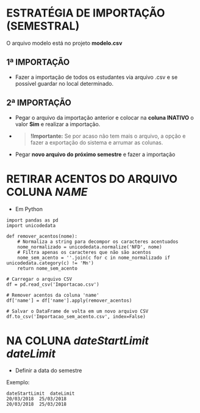 # ESTRATÉGIA DE IMPORTAÇÃO (SEMESTRAL)

O arquivo modelo está no projeto **modelo.csv**

## 1ª IMPORTAÇÃO 

- Fazer a importação de todos os estudantes via arquivo .csv e se possível guardar no local determinado.

## 2ª IMPORTAÇÃO

- Pegar o arquivo da importação anterior e colocar na **coluna INATIVO** o valor **Sim** e realizar a importação.
- > **!Importante:** Se por acaso não tem mais o arquivo, a opção e fazer a exportação do sistema e arrumar as colunas.
- Pegar  **novo arquivo do próximo semestre** e fazer a importação

# RETIRAR ACENTOS DO ARQUIVO COLUNA *NAME*

- Em Python

```
import pandas as pd
import unicodedata

def remover_acentos(nome):
    # Normaliza a string para decompor os caracteres acentuados
    nome_normalizado = unicodedata.normalize('NFD', nome)
    # Filtra apenas os caracteres que não são acentos
    nome_sem_acento = ''.join(c for c in nome_normalizado if unicodedata.category(c) != 'Mn')
    return nome_sem_acento

# Carregar o arquivo CSV
df = pd.read_csv('Importacao.csv')

# Remover acentos da coluna 'name'
df['name'] = df['name'].apply(remover_acentos)

# Salvar o DataFrame de volta em um novo arquivo CSV
df.to_csv('Importacao_sem_acento.csv', index=False)

```

# NA COLUNA *dateStartLimit	dateLimit*

- Definir a data do semestre

Exemplo:

```
dateStartLimit	dateLimit
20/03/2018	25/03/2018
20/03/2018	25/03/2018
```
